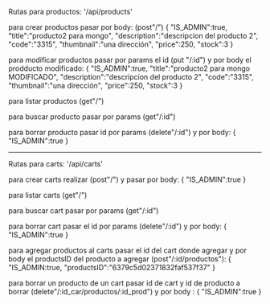 Rutas para productos: '/api/products'

para crear productos pasar por body: (post"/")
    {
    "IS_ADMIN":true, 
    "title":"producto2 para mongo",
    "description":"descripcion del producto 2",
    "code":"3315",
    "thumbnail":"una dirección",
    "price":250,
    "stock":3
    }

para modificar productos pasar por params el id (put "/:id") y por body el prodducto modificado:
    {
    "IS_ADMIN":true,
    "title":"producto2 para mongo MODIFICADO",
    "description":"descripcion del producto 2",
    "code":"3315",
    "thumbnail":"una dirección",
    "price":250,
    "stock":3
    }

para listar productos (get"/")

para buscar producto pasar por params (get"/:id")

para borrar producto pasar id por params (delete"/:id") y por body:
    {
    "IS_ADMIN":true
    }

---------------------------------------------

Rutas para carts: '/api/carts'

para crear carts realizar (post"/") y pasar por body:
    {
    "IS_ADMIN":true
    }

para listar carts (get"/")

para buscar cart pasar por params (get"/:id")

para borrar cart pasar el id por params (delete"/:id") y por body:
    {
    "IS_ADMIN":true
    }


para agregar productos al carts pasar el id del cart donde agregar y por body el productsID del producto a agregar (post"/:id/productos"): 
    {
    "IS_ADMIN:true,
    "productsID":"6379c5d02371832faf537f37"
    }


para borrar un producto de un cart pasar id de cart y id de producto a borrar (delete"/:id_car/productos/:id_prod") y por body :
    {
    "IS_ADMIN":true
    }